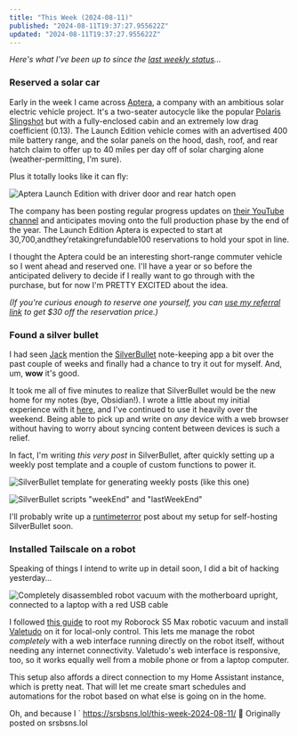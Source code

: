 ```yaml
---
title: "This Week (2024-08-11)"
published: "2024-08-11T19:37:27.955622Z"
updated: "2024-08-11T19:37:27.955622Z"
---
```


*Here's what I've been up to since the [last weekly status](/this-week-2024-08-03)...*

### Reserved a solar car

Early in the week I came across [Aptera](https://aptera.us), a company with an ambitious solar electric vehicle project. It's a two-seater autocycle like the popular [Polaris Slingshot](https://slingshot.polaris.com/en-us/stories/autocycle/) but with a fully-enclosed cabin and an extremely low drag coefficient (0.13). The Launch Edition vehicle comes with an advertised 400 mile battery range, and the solar panels on the hood, dash, roof, and rear hatch claim to offer up to 40 miles per day off of solar charging alone (weather-permitting, I'm sure).

Plus it totally looks like it can fly:

![Aptera Launch Edition with driver door and rear hatch open](https://bear-images.sfo2.cdn.digitaloceanspaces.com/jbowdre-1723404618.jpg)

The company has been posting regular progress updates on [their YouTube channel](https://www.youtube.com/playlist?list=PLXjDu2Fyg3KNM9Cb5XHDjd-L1kLSo-Ocn) and anticipates moving onto the full production phase by the end of the year. The Launch Edition Aptera is expected to start at 30,700,andthey′retakingrefundable100 reservations to hold your spot in line.

I thought the Aptera could be an interesting short-range commuter vehicle so I went ahead and reserved one. I'll have a year or so before the anticipated delivery to decide if I really want to go through with the purchase, but for now I'm PRETTY EXCITED about the idea.

*(If you're curious enough to reserve one yourself, you can [use my referral link](https://url.jbowdre.lol/aptera-referral) to get $30 off the reservation price.)*

### Found a silver bullet

I had seen [Jack](https://social.lol/@jbaty) mention the [SilverBullet](https://silverbullet.md) note-keeping app a bit over the past couple of weeks and finally had a chance to try it out for myself. And, um, **wow** it's good.

It took me all of five minutes to realize that SilverBullet would be the new home for my notes (bye, Obsidian!). I wrote a little about my initial experience with it [here](/is-silverbullet-the-note-keeping-silver-bullet/), and I've continued to use it heavily over the weekend. Being able to pick up and write on *any* device with a web browser without having to worry about syncing content between devices is such a relief.

In fact, I'm writing *this very post* in SilverBullet, after quickly setting up a weekly post template and a couple of custom functions to power it.

![SilverBullet template for generating weekly posts (like this one)](https://bear-images.sfo2.cdn.digitaloceanspaces.com/jbowdre-1723404646.png)

![SilverBullet scripts "weekEnd" and "lastWeekEnd"](https://bear-images.sfo2.cdn.digitaloceanspaces.com/jbowdre-1723404660.png)

I'll probably write up a [runtimeterror](https://runtimeterror.dev) post about my setup for self-hosting SilverBullet soon.

### Installed Tailscale on a robot

Speaking of things I intend to write up in detail soon, I did a bit of hacking yesterday...

![Completely disassembled robot vacuum with the motherboard upright, connected to a laptop with a red USB cable](https://bear-images.sfo2.cdn.digitaloceanspaces.com/jbowdre-1723404678.jpg)

I followed [this guide](https://valetudo.cloud/pages/installation/roborock.html#fel) to root my Roborock S5 Max robotic vacuum and install [Valetudo](https://valetudo.cloud/) on it for local-only control. This lets me manage the robot *completely* with a web interface running directly on the robot itself, without needing any internet connectivity. Valetudo's web interface is responsive, too, so it works equally well from a mobile phone or from a laptop computer.

This setup also affords a direct connection to my Home Assistant instance, which is pretty neat. That will let me create smart schedules and automations for the robot based on what else is going on in the home.

Oh, and because I ` https://srsbsns.lol/this-week-2024-08-11/ 📡 Originally posted on srsbsns.lol